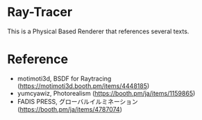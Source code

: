 # Ray-Tracer
This is a Physical Based Renderer that references several texts.

# Reference
* motimoti3d, BSDF for Raytracing (https://motimoti3d.booth.pm/items/4448185) 
* yumcyawiz, Photorealism (https://booth.pm/ja/items/1159865) 
* FADIS PRESS, グローバルイルミネーション (https://booth.pm/ja/items/4787074) 
